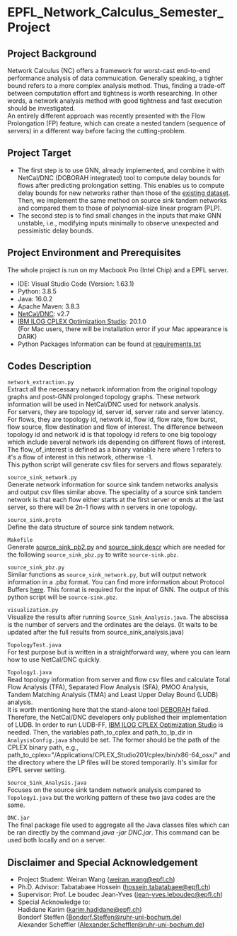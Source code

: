 # EPFL_Network_Calculus_Semester_Project

## Project Background
Network Calculus (NC) offers a framework for worst-cast end-to-end performance analysis of data commuication. Generally speaking, a tighter bound refers to a more complex analysis method. Thus, finding a trade-off between computation effort and tightness is worth researching. In other words, a network analysis method with good tightness and fast execution should be investigated.  
An entirely different approach was recently presented with the Flow Prolongation (FP) feature, which can create a nested tandem (sequence of servers) in a different way before facing the cutting-problem.

## Project Target
- The first step is to use GNN, already implemented, and combine it with NetCal/DNC (DOBORAH integrated) tool to compute delay bounds for flows after predicting prolongation setting. This enables us to compute delay bounds for new networks rather than those of the [existing dataset](https://github.com/fabgeyer/dataset-rtas2021). Then, we implement the same method on source sink tandem networks and compared them to those of polynomial-size linear program (PLP).  
- The second step is to find small changes in the inputs that make GNN unstable, i.e., modifying inputs minimally to observe unexpected and pessimistic delay bounds.  

## Project Environment and Prerequisites
The whole project is run on my Macbook Pro (Intel Chip) and a EPFL server.  
- IDE: Visual Studio Code (Version: 1.63.1)  
- Python: 3.8.5  
- Java: 16.0.2  
- Apache Maven: 3.8.3  
- [NetCal/DNC](https://github.com/NetCal/DNC): v2.7  
- [IBM ILOG CPLEX Optimization Studio](https://www.ibm.com/docs/en/icos/20.1.0?topic=cplex-setting-up-gnulinuxmacos): 20.1.0  
(For Mac users, there will be installation error if your Mac appearance is DARK)
- Python Packages Information can be found at [requirements.txt](https://github.com/wangweiran0129/EPFL_Network_Calculus_Semester_Project/blob/master/DeepFP_gnn-main/requirements.txt)

## Codes Description
`network_extraction.py`  
Extract all the necessary network information from the original topology graphs and post-GNN prolonged topology graphs. These network information will be used in NetCal/DNC used for network analysis.  
For servers, they are topology id, server id, server rate and server latency. For flows, they are topology id, network id, flow id, flow rate, flow burst, flow source, flow destination and flow of interest. The difference between topology id and network id is that topology id refers to one big topology which include several network ids depending on different flows of interest. The flow_of_interest is defined as a binary variable here where 1 refers to it's a flow of interest in this network, otherwise -1.  
This python script will generate csv files for servers and flows separately.  

`source_sink_network.py`  
Generate network information for source sink tandem networks analysis and output csv files similar above. The speciality of a source sink tandem network is that each flow either starts at the first server or ends at the last server, so there will be 2n-1 flows with n servers in one topology.  

`source_sink.proto`  
Define the data structure of source sink tandem network.  

`Makefile`  
Generate [source_sink_pb2.py](https://github.com/wangweiran0129/EPFL_Network_Calculus_Semester_Project/blob/master/DeepFP_gnn-main/src/extraction/tests/source_sink_pb2.py) and [source_sink.descr](https://github.com/wangweiran0129/EPFL_Network_Calculus_Semester_Project/blob/master/DeepFP_gnn-main/src/extraction/tests/source_sink.descr) which are needed for the following `source_sink_pbz.py` to write `source-sink.pbz`.  

`source_sink_pbz.py`  
Similar functions as `source_sink_network.py`, but will output network information in a .pbz format. You can find more information about Protocol Buffers [here](https://developers.google.com/protocol-buffers). This format is required for the input of GNN. The output of this python script will be `source-sink.pbz`.  

`visualization.py`  
Visualize the results after running `Source_Sink_Analysis.java`. The abscissa is the number of servers and the ordinates are the delays. (It waits to be updated after the full results from source_sink_analysis.java)

`TopologyTest.java`  
For test purpose but is written in a straightforward way, where you can learn how to use NetCal/DNC quickly.

`Topology1.java`  
Read topology information from server and flow csv files and calculate Total Flow Analysis (TFA), Separated Flow Analysis (SFA), PMOO Analysis, Tandem Matching Analysis (TMA) and Least Upper Delay Bound (LUDB) analysis.  
It is worth mentioning here that the stand-alone tool [DEBORAH](http://cng1.iet.unipi.it/wiki/index.php/Deborah) failed. Therefore, the NetCal/DNC developers only published their implementation of LUDB. In order to run LUDB-FF, [IBM ILOG CPLEX Optimization Studio](https://www.ibm.com/docs/en/icos/20.1.0?topic=cplex-setting-up-gnulinuxmacos) is needed. Then, the variables path_to_cplex and path_to_lp_dir in `AnalysisConfig.java` should be set. The former should be the path of the CPLEX binary path, e.g., path_to_cplex="/Applications/CPLEX_Studio201/cplex/bin/x86-64_osx/" and the directory where the LP files will be stored temporarily. It's similar for EPFL server setting.  

`Source_Sink_Analysis.java`  
Focuses on the source sink tandem network analysis compared to `Topology1.java` but the working pattern of these two java codes are the same.

`DNC.jar`  
The final package file used to aggregate all the Java classes files which can be ran directly by the command *java -jar DNC.jar*. This command can be used both locally and on a server.  

## Disclaimer and Special Acknowledgement
- Project Student: Weiran Wang (weiran.wang@epfl.ch)
- Ph.D. Advisor: Tabatabaee Hossein (hossein.tabatabaee@epfl.ch)
- Supervisor: Prof. Le boudec Jean-Yves (jean-yves.leboudec@epfl.ch)
- Special Acknowledge to:  
Hadidane Karim (karim.hadidane@epfl.ch)  
Bondorf Steffen (Bondorf.Steffen@ruhr-uni-bochum.de)  
Alexander Scheffler (Alexander.Scheffler@ruhr-uni-bochum.de)